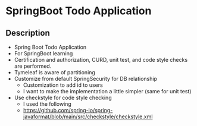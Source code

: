# SpringBoot Todo Application

## Description
- Spring Boot Todo Application
- For SpringBoot learning
- Certification and authorization, CURD, unit test, and code style checks are performed.
- Tymeleaf is aware of partitioning
- Customize from default SpringSecurity for DB relationship
  - Customization to add id to users
  - I want to make the implementation a little simpler (same for unit test)
- Use checkstyle for code style checking
  - I used the following
  - https://github.com/spring-io/spring-javaformat/blob/main/src/checkstyle/checkstyle.xml

